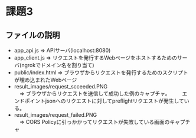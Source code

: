 # 課題3
## ファイルの説明
- app_api.js => APIサーバ(localhost:8080) 
- app_client.js => リクエストを発行するWebページをホストするためのサーバ(ngrokでドメイン名を割り当て)
- public/index.html => ブラウザからリクエストを発行するためのスクリプトが埋め込まれたWebページ
- result_images/request_scceeded.PNG  
　=> ブラウザからリクエストを送信して成功した例のキャプチャ。
　　エンドポイントjsonへのリクエストに対してpreflightリクエストが発生している。  
- result_images/request_failed.PNG  
　=> CORS Policyに引っかかってリクエストが失敗している画面のキャプチャ